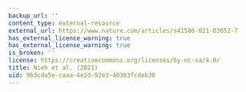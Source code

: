 ```yaml
---
backup_url: ''
content_type: external-resource
external_url: https://www.nature.com/articles/s41586-021-03652-7
has_external_licence_warning: true
has_external_license_warning: true
is_broken: ''
license: https://creativecommons.org/licenses/by-nc-sa/4.0/
title: Nieh et al. (2021)
uid: 9b3cda5e-caaa-4e2d-92e3-40303fcdeb38
---
```

